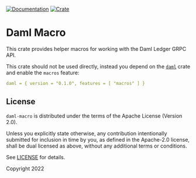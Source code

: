 [![Documentation](https://docs.rs/daml-macro/badge.svg)](https://docs.rs/daml-macro)
[![Crate](https://img.shields.io/crates/v/daml-macro.svg)](https://crates.io/crates/daml-macro)

# Daml Macro

This crate provides helper macros for working with the Daml Ledger GRPC API.

This crate should not be used directly, instead you depend on the [`daml`](https://crates.io/crates/daml) crate and 
enable the `macros` feature:

```yaml
daml = { version = "0.1.0", features = [ "macros" ] }
```

## License

`daml-macro` is distributed under the terms of the Apache License (Version 2.0).

Unless you explicitly state otherwise, any contribution intentionally submitted for inclusion in time by you, as defined
in the Apache-2.0 license, shall be dual licensed as above, without any additional terms or conditions.

See [LICENSE](LICENSE) for details.

Copyright 2022